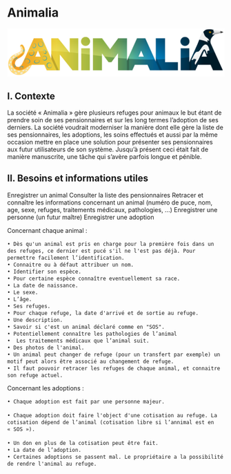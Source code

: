 # Animalia

![logo animalia](./.github/images/animalia_logo.png)



## I. Contexte

La société « Animalia » gère plusieurs refuges pour animaux le but étant de prendre soin de ses pensionnaires et sur les long termes l’adoption de ses derniers. La société voudrait moderniser la manière dont elle gère la liste de ses pensionnaires, les adoptions, les soins effectués et aussi par la même occasion mettre en place une solution pour présenter ses pensionnaires aux futur utilisateurs de son système. Jusqu’à présent ceci était fait de manière manuscrite, une tâche qui s’avère parfois longue et pénible.



## II. Besoins et informations utiles

Enregistrer un animal
Consulter la liste des pensionnaires
Retracer et connaître les informations concernant un animal (numéro de puce, nom, age, sexe, refuges, traitements médicaux, pathologies, ...)
Enregistrer une personne (un futur maître)
Enregistrer une adoption


Concernant chaque animal :

    • Dès qu'un animal est pris en charge pour la première fois dans un des refuges, ce dernier est pucé s'il ne l'est pas déjà. Pour permettre facilement l’identification.
    • Connaitre ou à défaut attribuer un nom.
    • Identifier son espèce.
    • Pour certaine espèce connaître eventuellement sa race.
    • La date de naissance.
    • Le sexe.
    • L’âge.
    • Ses refuges.
    • Pour chaque refuge, la date d'arrivé et de sortie au refuge.
    • Une description.
    • Savoir si c'est un animal déclaré comme en "SOS".
    • Potentiellement connaître les pathologies de l’animal
    •  Les traitements médicaux que l’animal suit.
    • Des photos de l'animal.
    • Un animal peut changer de refuge (pour un transfert par exemple) un motif peut alors être associé au changement de refuge.
    • Il faut pouvoir retracer les refuges de chaque animal, et connaitre son refuge actuel.


Concernant les adoptions :

    • Chaque adoption est fait par une personne majeur.
      
    • Chaque adoption doit faire l'object d'une cotisation au refuge. La cotisation dépend de l’animal (cotisation libre si l’annimal est en « SOS »).
      
    • Un don en plus de la cotisation peut être fait.
    • La date de l’adoption.
    • Certaines adoptions se passent mal. Le propriétaire a la possibilité de rendre l'animal au refuge.



